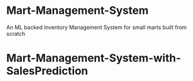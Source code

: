 # Mart-Management-System
An ML backed Inventory Management System for small marts built from scratch
# Mart-Management-System-with-SalesPrediction
